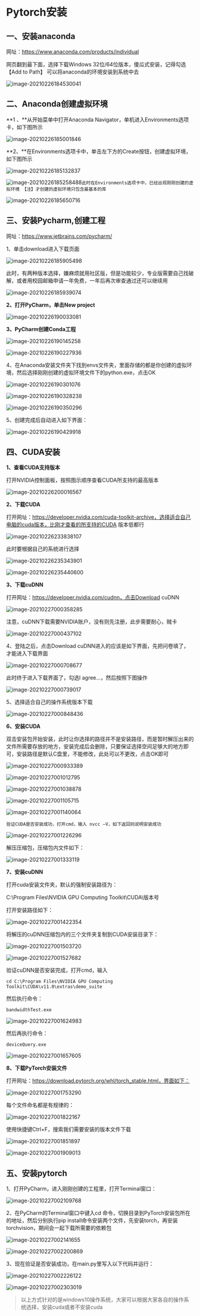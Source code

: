 

# Pytorch安装

## 一、安装anaconda

网址：https://www.anaconda.com/products/individual

网页翻到最下面，选择下载Windows 32位/64位版本，傻瓜式安装，记得勾选【Add to Path】 可以将anaconda的环境安装到系统中去

![image-20210226184530041](https://cdn.jsdelivr.net/gh/liuhuanhuan963019/blogPicture/md_photos/%E3%80%90Pytorch%E3%80%91Pytorch%E5%AE%89%E8%A3%8501.png)

## 二、Anaconda创建虚拟环境

**1 、**从开始菜单中打开Anaconda Navigator，单机进入Environments选项卡，如下图所示

![image-20210226185001846](https://cdn.jsdelivr.net/gh/liuhuanhuan963019/blogPicture/md_photos/%E3%80%90Pytorch%E3%80%91pytorch%E5%AE%89%E8%A3%8502.png)

**2、**在Environments选项卡中，单击左下方的Create按钮，创建虚拟环境，如下图所示

![image-20210226185132837](https://cdn.jsdelivr.net/gh/liuhuanhuan963019/blogPicture/md_photos/image-20210226185132837.png)

![image-20210226185258488](https://cdn.jsdelivr.net/gh/liuhuanhuan963019/blogPicture/md_photos/%E3%80%90Pytorch%E3%80%91pytorch%E5%AE%89%E8%A3%8504.png)`此时在Environments选项卡中，已经出现刚刚创建的虚拟环境
【注】才创建的虚拟环境只包含最基本的库`

![image-20210226185650716](https://cdn.jsdelivr.net/gh/liuhuanhuan963019/blogPicture/md_photos/%E3%80%90Pytorch%E3%80%91pytorch%E5%AE%89%E8%A3%8505.png)

## 三、安装Pycharm,创建工程

网址：https://www.jetbrains.com/pycharm/

1、单击download进入下载页面

![image-20210226185905498](https://cdn.jsdelivr.net/gh/liuhuanhuan963019/blogPicture/md_photos/%E3%80%90Pytorch%E3%80%91pytorch%E5%AE%89%E8%A3%8506.png)

此时，有两种版本选择，嫌麻烦就用社区版，但是功能较少，专业版需要自己找破解，或者用校园邮箱申请一年免费，一年后再次审查通过还可以继续用

![image-20210226185939074](https://cdn.jsdelivr.net/gh/liuhuanhuan963019/blogPicture/md_photos/%E3%80%90Pytorch%E3%80%91pytorch%E5%AE%89%E8%A3%8507.png)

**2、打开PyCharm，单击New project**

![image-20210226190033081](https://cdn.jsdelivr.net/gh/liuhuanhuan963019/blogPicture/md_photos/%E3%80%90Pytorch%E3%80%91pytorch%E5%AE%89%E8%A3%8508.png)

**3、PyCharm创建Conda工程**

![image-20210226190145258](https://cdn.jsdelivr.net/gh/liuhuanhuan963019/blogPicture/md_photos/%E3%80%90Pytorch%E3%80%91pytorch%E5%AE%89%E8%A3%8509.png)

![image-20210226190227936](https://cdn.jsdelivr.net/gh/liuhuanhuan963019/blogPicture/md_photos/%E3%80%90Pytorch%E3%80%91pytorch%E5%AE%89%E8%A3%8510.png)

4、在Anaconda安装文件夹下找到envs文件夹，里面存储的都是你创建的虚拟环境，然后选择刚刚创建的虚拟环境文件下的python.exe，点击OK

![image-20210226190301076](https://cdn.jsdelivr.net/gh/liuhuanhuan963019/blogPicture/md_photos/%E3%80%90Pytorch%E3%80%91pytorch%E5%AE%89%E8%A3%8511.png)

![image-20210226190328238](https://cdn.jsdelivr.net/gh/liuhuanhuan963019/blogPicture/md_photos/%E3%80%90Pytorch%E3%80%91pytorch%E5%AE%89%E8%A3%8512.png)

![image-20210226190350296](https://cdn.jsdelivr.net/gh/liuhuanhuan963019/blogPicture/md_photos/%E3%80%90Pytorch%E3%80%91pytorch%E5%AE%89%E8%A3%8546.png)

5、创建完成后自动进入如下界面：

![image-20210226190429918](https://cdn.jsdelivr.net/gh/liuhuanhuan963019/blogPicture/md_photos/%E3%80%90Pytorch%E3%80%91pytorch%E5%AE%89%E8%A3%8513.png)

## 四、CUDA安装

**1、查看CUDA支持版本**

打开NVIDIA控制面板，按照图示顺序查看CUDA所支持的最高版本

![image-20210226200016567](https://cdn.jsdelivr.net/gh/liuhuanhuan963019/blogPicture/md_photos/%E3%80%90Pytorch%E3%80%91pytorch%E5%AE%89%E8%A3%8514.png)

**2、下载CUDA**

打开网址：https://developer.nvidia.com/cuda-toolkit-archive，选择适合自己电脑的cuda版本，比刚才查看的所支持的CUDA 版本低都行

![image-20210226233838107](https://cdn.jsdelivr.net/gh/liuhuanhuan963019/blogPicture/md_photos/%E3%80%90Pytorch%E3%80%91pytorch%E5%AE%89%E8%A3%8515.png)

此时要根据自己的系统进行选择

![image-20210226235343901](https://cdn.jsdelivr.net/gh/liuhuanhuan963019/blogPicture/md_photos/%E3%80%90Pytorch%E3%80%91pytorch%E5%AE%89%E8%A3%8516.png)

![image-20210226235440600](https://cdn.jsdelivr.net/gh/liuhuanhuan963019/blogPicture/md_photos/%E3%80%90Pytorch%E3%80%91pytorch%E5%AE%89%E8%A3%8517.png)

**3、下载cuDNN**

打开网址：https://developer.nvidia.com/cudnn，点击Download cuDNN

![image-20210227000358285](https://cdn.jsdelivr.net/gh/liuhuanhuan963019/blogPicture/md_photos/%E3%80%90Pytorch%E3%80%91pytorch%E5%AE%89%E8%A3%8518.png)

注意，cuDNN下载需要NVIDIA账户，没有则先注册，此步需要耐心，贼卡

![image-20210227000437102](https://cdn.jsdelivr.net/gh/liuhuanhuan963019/blogPicture/md_photos/%E3%80%90Pytorch%E3%80%91pytorch%E5%AE%89%E8%A3%8519.png)

4、登陆之后，点击Download cuDNN进入的应该是如下界面，先把问卷填了，才能进入下载界面

![image-20210227000708677](https://cdn.jsdelivr.net/gh/liuhuanhuan963019/blogPicture/md_photos/%E3%80%90Pytorch%E3%80%91pytorch%E5%AE%89%E8%A3%8520.png)

此时终于进入下载界面了，勾选I agree…，然后按照下图操作

![image-20210227000739017](https://cdn.jsdelivr.net/gh/liuhuanhuan963019/blogPicture/md_photos/%E3%80%90Pytorch%E3%80%91pytorch%E5%AE%89%E8%A3%8521.png)

5、选择适合自己的操作系统版本下载

![image-20210227000848436](https://cdn.jsdelivr.net/gh/liuhuanhuan963019/blogPicture/md_photos/%E3%80%90Pytorch%E3%80%91pytorch%E5%AE%89%E8%A3%8522.png)

**6、安装CUDA**

双击安装包开始安装，此时让你选择的路径并不是安装路径，而是暂时解压出来的文件所需要存放的地方，安装完成后会删除，只要保证选择空间足够大的地方即可，安装路径是默认C盘里，不能修改，此处可以不更改，点击OK即可

![image-20210227000933389](https://cdn.jsdelivr.net/gh/liuhuanhuan963019/blogPicture/md_photos/%E3%80%90Pytorch%E3%80%91pytorch%E5%AE%89%E8%A3%8523.png)

![image-20210227001012795](https://cdn.jsdelivr.net/gh/liuhuanhuan963019/blogPicture/md_photos/%E3%80%90Pytorch%E3%80%91pytorch%E5%AE%89%E8%A3%8524.png)

![image-20210227001038878](https://cdn.jsdelivr.net/gh/liuhuanhuan963019/blogPicture/md_photos/%E3%80%90Pytorch%E3%80%91pytorch%E5%AE%89%E8%A3%8525.png)

![image-20210227001105715](https://cdn.jsdelivr.net/gh/liuhuanhuan963019/blogPicture/md_photos/%E3%80%90Pytorch%E3%80%91pytorch%E5%AE%89%E8%A3%8526.png)

![image-20210227001140064](https://cdn.jsdelivr.net/gh/liuhuanhuan963019/blogPicture/md_photos/%E3%80%90Pytorch%E3%80%91pytorch%E5%AE%89%E8%A3%8527.png)

 `验证CUDA是否安装成功，打开cmd，输入 nvcc –V，如下返回则说明安装成功 `

![image-20210227001226296](https://cdn.jsdelivr.net/gh/liuhuanhuan963019/blogPicture/md_photos/%E3%80%90Pytorch%E3%80%91pytorch%E5%AE%89%E8%A3%8528.png)

解压压缩包，压缩包内文件如下：

![image-20210227001333119](https://cdn.jsdelivr.net/gh/liuhuanhuan963019/blogPicture/md_photos/%E3%80%90Pytorch%E3%80%91pytorch%E5%AE%89%E8%A3%8529.png)

**7、安装cuDNN**

打开cuda安装文件夹，默认的强制安装路径为：

C:\Program Files\NVIDIA GPU Computing Toolkit\CUDA\版本号

打开安装路径如下：

![image-20210227001422354](https://cdn.jsdelivr.net/gh/liuhuanhuan963019/blogPicture/md_photos/%E3%80%90Pytorch%E3%80%91pytorch%E5%AE%89%E8%A3%8530.png)

将解压的cuDNN压缩包内的三个文件夹复制到CUDA安装目录下：

![image-20210227001503720](https://cdn.jsdelivr.net/gh/liuhuanhuan963019/blogPicture/md_photos/%E3%80%90Pytorch%E3%80%91pytorch%E5%AE%89%E8%A3%8531.png)

![image-20210227001527682](https://cdn.jsdelivr.net/gh/liuhuanhuan963019/blogPicture/md_photos/%E3%80%90Pytorch%E3%80%91pytorch%E5%AE%89%E8%A3%8532.png)

验证cuDNN是否安装完成，打开cmd，输入

   `cd C:\Program Files\NVIDIA GPU Computing Toolkit\CUDA\v11.0\extras\demo_suite   `

然后执行命令：

   `bandwidthTest.exe   `

![image-20210227001624983](https://cdn.jsdelivr.net/gh/liuhuanhuan963019/blogPicture/md_photos/%E3%80%90Pytorch%E3%80%91pytorch%E5%AE%89%E8%A3%8533.png)

然后再执行命令：

 `deviceQuery.exe `

![image-20210227001657605](https://cdn.jsdelivr.net/gh/liuhuanhuan963019/blogPicture/md_photos/%E3%80%90Pytorch%E3%80%91pytorch%E5%AE%89%E8%A3%8534.png)

**8、下载PyTorch安装文件**

打开网址：https://download.pytorch.org/whl/torch_stable.html，界面如下：

![image-20210227001753290](https://cdn.jsdelivr.net/gh/liuhuanhuan963019/blogPicture/md_photos/%E3%80%90Pytorch%E3%80%91pytorch%E5%AE%89%E8%A3%8535.png)

每个文件命名都是有规律的：

![image-20210227001822167](https://cdn.jsdelivr.net/gh/liuhuanhuan963019/blogPicture/md_photos/%E3%80%90Pytorch%E3%80%91pytorch%E5%AE%89%E8%A3%8536.png)

使用快捷键Ctrl+F，搜索我们需要安装的版本文件下载

![image-20210227001851897](https://cdn.jsdelivr.net/gh/liuhuanhuan963019/blogPicture/md_photos/%E3%80%90Pytorch%E3%80%91pytorch%E5%AE%89%E8%A3%8540.png)

![image-20210227001909013](https://cdn.jsdelivr.net/gh/liuhuanhuan963019/blogPicture/md_photos/%E3%80%90Pytorch%E3%80%91pytorch%E5%AE%89%E8%A3%8539.png)

## 五、安装pytorch

1、打开PyCharm，进入刚刚创建的工程里，打开Terminal窗口：

![image-20210227002109768](https://cdn.jsdelivr.net/gh/liuhuanhuan963019/blogPicture/md_photos/%E3%80%90Pytorch%E3%80%91pytorch%E5%AE%89%E8%A3%8541.png)

2、在PyCharm的Terminal窗口中键入cd 命令，切换目录到PyTorch安装包所在的地址，然后分别执行pip install命令安装两个文件，先安装torch，再安装torchvision，期间会一起下载所需要的依赖包

![image-20210227002141655](https://cdn.jsdelivr.net/gh/liuhuanhuan963019/blogPicture/md_photos/%E3%80%90Pytorch%E3%80%91pytorch%E5%AE%89%E8%A3%8542.png)

![image-20210227002200869](https://cdn.jsdelivr.net/gh/liuhuanhuan963019/blogPicture/md_photos/%E3%80%90Pytorch%E3%80%91pytorch%E5%AE%89%E8%A3%8543.png)

3、现在验证是否安装成功，在main.py里写入以下代码并运行：

![image-20210227002226122](https://cdn.jsdelivr.net/gh/liuhuanhuan963019/blogPicture/md_photos/%E3%80%90Pytorch%E3%80%91pytorch%E5%AE%89%E8%A3%8544.png)

![image-20210227002303019](https://cdn.jsdelivr.net/gh/liuhuanhuan963019/blogPicture/md_photos/%E3%80%90Pytorch%E3%80%91pytorch%E5%AE%89%E8%A3%8545.png)



> 以上方式针对的是windows10操作系统，大家可以根据大家各自的操作系统选择，安装cuda或者不安装cuda